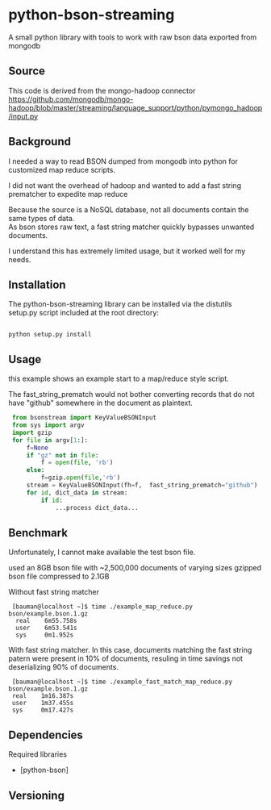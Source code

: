 # python-bson-streaming
A small python library with tools to work with raw bson data exported from mongodb

## Source
This code is derived from the mongo-hadoop connector
https://github.com/mongodb/mongo-hadoop/blob/master/streaming/language_support/python/pymongo_hadoop/input.py


## Background
I needed a way to read BSON dumped from mongodb into python for customized map reduce scripts.

I did not want the overhead of hadoop and wanted to add a fast string prematcher to expedite map reduce

Because the source is a NoSQL database, not all documents contain the same types of data.  
As bson stores raw text, a fast string matcher quickly bypasses unwanted documents. 

I understand this has extremely limited usage, but it worked well for my needs.

## Installation

The python-bson-streaming library can be installed via the distutils setup.py script
included at the root directory:

<code>
python setup.py install
</code>

## Usage

this example shows an example start to a map/reduce style script.  

The fast_string_prematch would not bother converting records that do not have "github" 
somewhere in the document as plaintext.

``` python
 from bsonstream import KeyValueBSONInput
 from sys import argv
 import gzip
 for file in argv[1:]:
     f=None
     if "gz" not in file:
         f = open(file, 'rb')
     else:
         f=gzip.open(file,'rb')
     stream = KeyValueBSONInput(fh=f,  fast_string_prematch="github")
     for id, dict_data in stream:
         if id:
             ...process dict_data...
```


## Benchmark
Unfortunately, I cannot make available the test bson file.

used an 8GB bson file with ~2,500,000 documents of varying sizes
gzipped bson file compressed to 2.1GB


Without fast string matcher
```
 [bauman@localhost ~]$ time ./example_map_reduce.py bson/example.bson.1.gz
  real    6m55.758s
  user    6m53.541s
  sys     0m1.952s
```

With fast string matcher.  In this case, documents matching the fast string patern were present in 10% of documents, resuling in time savings not deserializing 90% of documents.  
```
 [bauman@localhost ~]$ time ./example_fast_match_map_reduce.py bson/example.bson.1.gz  
 real    1m16.387s
 user    1m37.455s
 sys     0m17.427s
```



## Dependencies

Required libraries
* [python-bson] 


## Versioning


